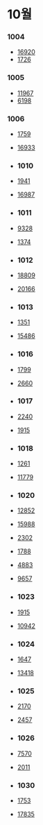 # 10월

### 1004

- [16920](https://www.acmicpc.net/problem/16920)
- [1726](https://www.acmicpc.net/problem/1726)

### 1005

- [11967](https://www.acmicpc.net/problem/11967)
- [6198](https://www.acmicpc.net/problem/6198)

### 1006

- [1759](https://www.acmicpc.net/problem/1759)
- [16933](https://www.acmicpc.net/problem/16933)

- ### 1010

- [1941](https://www.acmicpc.net/problem/1941)
- [16987](https://www.acmicpc.net/problem/16987)

- ### 1011

- [9328](https://www.acmicpc.net/problem/9328)
- [1374](https://www.acmicpc.net/problem/1374)

- ### 1012

- [18809](https://www.acmicpc.net/problem/18809)
- [20166](https://www.acmicpc.net/problem/20166)

- ### 1013

- [1351](https://www.acmicpc.net/problem/1351)
- [15486](https://www.acmicpc.net/problem/15486)

- ### 1016

- [1799](https://www.acmicpc.net/problem/1799)
- [2660](https://www.acmicpc.net/problem/2660)

- ### 1017

- [2240](https://www.acmicpc.net/problem/2240)
- [1915](https://www.acmicpc.net/problem/1915)

- ### 1018

- [1261](https://www.acmicpc.net/problem/1261)
- [11779](https://www.acmicpc.net/problem/11779)

- ### 1020

- [12852](https://www.acmicpc.net/problem/12852)
- [15988](https://www.acmicpc.net/problem/15988)
- [2302](https://www.acmicpc.net/problem/2302)
- [1788](https://www.acmicpc.net/problem/1788)
- [4883](https://www.acmicpc.net/problem/4883)
- [9657](https://www.acmicpc.net/problem/9657)

- ### 1023

- [1915](https://www.acmicpc.net/problem/1915)
- [10942](https://www.acmicpc.net/problem/10942)

- ### 1024

- [1647](https://www.acmicpc.net/problem/1647)
- [13418](https://www.acmicpc.net/problem/13418)

- ### 1025

- [2170](https://www.acmicpc.net/problem/2170)
- [2457](https://www.acmicpc.net/problem/2457)

- ### 1026

- [7570](https://www.acmicpc.net/problem/7570)
- [2011](https://www.acmicpc.net/problem/2011)

- ### 1030

- [1753](https://www.acmicpc.net/problem/1753)
- [17835](https://www.acmicpc.net/problem/17835)